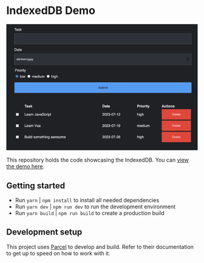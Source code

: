 # IndexedDB Demo

![Screenshot of the todo app form with several mock todos underneath](./docs/todo-app.png)

This repository holds the code showcasing the IndexedDB. You can [view the demo here](https://indexed-db-demo.davebitter.com/).

## Getting started

- Run `yarn` | `npm install` to install all needed dependencies
- Run `yarn dev` | `npm run dev` to run the development environment
- Run `yarn build` | `npm run build` to create a production build

## Development setup

This project uses [Parcel](https://parceljs.org/) to develop and build. Refer to their documentation to get up to speed on how to work with it.

